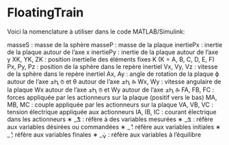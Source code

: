 # FloatingTrain

Voici la nomenclature à utiliser dans le code MATLAB/Simulink:

masseS : masse de la sphère
masseP : masse de la plaque
inertiePx : inertie de la plaque autour de l’axe x
inertiePy : inertie de la plaque autour de l’axe y
XK, YK, ZK : position inertielle des éléments fixes K (K = A, B, C, D, E, F)
Px, Py, Pz : position de la sphère dans le repère inertiel
Vx, Vy, Vz : vitesse de la sphère dans le repère inertiel
Ax, Ay : angle de rotation de la plaque ϕ autour de l’axe ܫԦ
௫ et θ autour de l’axe ܫԦ
௬
Wx, Wy : vitesse angulaire de la plaque Wx autour de l’axe ܫԦ
௫ et Wy autour de l’axe ܫԦ
௬
FA, FB, FC : forces appliquée par les actionneurs sur la plaque (positif vers le bas)
MA, MB, MC : couple appliquée par les actionneurs sur la plaque
VA, VB, VC : tension électrique appliquée aux actionneurs
IA, IB, IC : courant électrique dans les actionneurs
∗ _݉݁ݏ : réfère à des variables mesurées
∗ _݀݁ݏ : réfère aux variables désirées ou commandées
∗ _݅݊݅ : réfère aux variables initiales
∗ _݂݅݊ : réfère aux variables finales
∗ _݁ݍ : réfère aux variables à l’équilibre